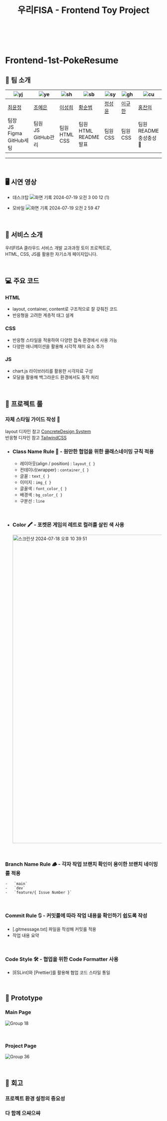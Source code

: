 <!-- # frontend-1st-poketmon-resume -->
<h1 align="center">우리FISA - Frontend Toy Project</h1>

<br>
<br>
<br>
<br>

# Frontend-1st-PokeResume

## 👻 팀 소개

| ![yj](https://github.com/user-attachments/assets/ca8b5b17-4d2a-4ad4-8027-a9db98fd9a25) | ![ye](https://github.com/user-attachments/assets/3649eb79-3d0c-4b12-ab07-c01032ba34bd) | ![sh](https://github.com/user-attachments/assets/320f9e2d-06ce-481a-b761-854dd6ae03bd) | ![sb](https://github.com/LSTM2023/.github/assets/87134443/df2ccbe5-18e0-4633-9a6b-c1033b72be43) | ![sy](https://github.com/LSTM2023/.github/assets/87134443/6abc05e7-7570-4fa3-b4b1-5dbcafae6059) | ![gh](https://github.com/LSTM2023/.github/assets/87134443/348d9def-1c2b-495b-b88f-17660ec182c9) | ![cu](https://github.com/LSTM2023/.github/assets/87134443/04fdaa22-9bda-4902-a711-ffa96526dbd9) |
| ----------------------------------------------------------------------------------------------- | ----------------------------------------------------------------------------------------------- | ----------------------------------------------------------------------------------------------- | ----------------------------------------------------------------------------------------------- |----------------------------------------------------------------------------------------------- | ----------------------------------------------------------------------------------------------- | ----------------------------------------------------------------------------------------------- |
| [최윤정](https://github.com/cbj0010) | [조예은](https://github.com/dpdms529) | [이성희](https://github.com/LouiIII3) | [황순범](https://github.com/HwangSunBeom) | [정성윤](https://github.com/apple6346654) | [이규한](https://github.com/kh-0818) | [홍찬의](https://github.com/hcu55) |
| 팀장<br>JS<br>Figma<br>GitHub세팅 | 팀원<br>JS<br>GitHub관리 | 팀원<br>HTML<br>CSS | 팀원<br>HTML<br>README<br>발표 | 팀원<br>CSS | 팀원<br>CSS | 팀원<br>README<br>충성충성🫡 |

---

<br>

## 🖥️ 시연 영상

- 데스크탑
![화면 기록 2024-07-19 오전 3 00 12 (1)](https://github.com/user-attachments/assets/d4729c1c-e9ce-46e1-ae31-ad4b87c24f9f)

- 모바일
![화면 기록 2024-07-19 오전 2 59 47](https://github.com/user-attachments/assets/6e2f40cb-e001-4170-a364-254d07c74c94)

<br>

## 🍦 서비스 소개

우리FISA 클라우드 서비스 개발 교과과정 토이 프로젝트로, <br>
HTML, CSS, JS를 활용한 자기소개 페이지입니다.

<br>

## 💻 주요 코드

### HTML
- layout, container, content로 구조적으로 잘 갖춰진 코드
- 반응형을 고려한 계층적 태그 설계

### CSS
- 반응형 스타일을 적용하여 다양한 접속 환경에서 사용 가능
- 다양한 애니메이션을 활용해 시각적 재미 요소 추가

### JS
- chart.js 라이브러리를 활용한 시각자료 구성
- 모달을 활용해 백그라운드 환경에서도 동작 처리

<br>

## 🚧 프로젝트 룰

### 자체 스타일 가이드 작성 💄
layout 디자인 참고 [ConcreteDesign System](https://www.figma.com/community/file/1199986353366991625) <br>
반응형 디자인 참고 [TailwindCSS](https://www.figma.com/community/file/1199986353366991625)

-   <h3>Class Name Rule 📌 - 원만한 협업을 위한 클래스네이밍 규칙 적용</h3>

    -   레이아웃(align / position) : `layout_{ }`
    -   컨테이너(wrapper) : `container_{ }`
    -   글꼴 : `text_{ }`
    -   이미지 : `img_{ }`
    -   글꼴색 : `font_color_{ }`
    -   배경색 : `bg_color_{ }`
    -   구분선 : `line`

<br>

-   <h3>Color 🖍️ - 포켓몬 게임의 레트로 컬러를 살린 색 사용</h3>
      <img width="990" alt="스크린샷 2024-07-18 오후 10 39 51" src="https://github.com/user-attachments/assets/79c5422b-fd13-4bbf-984e-0404b1bdda0f">
<br>

### Branch Name Rule 🪵 - 각자 작업 브랜치 확인이 용이한 브랜치 네이밍 룰 적용

    -   `main`
    -   `dev`
    -   `feature/{ Issue Number }`

<br>

### Commit Rule 🔃 - 커밋룰에 따라 작업 내용을 확인하기 쉽도록 작성

-   [.gitmessage.txt] 파일을 작성해 커밋룰 적용
-   작업 내용 요약

<br>

### Code Style 🛠️ - 협업을 위한 Code Formatter 사용

- [ESLint]와 [Prettier]를 활용해 협업 코드 스타일 통일

<br>

## 🤖 Prototype

### Main Page

![Group 18](https://github.com/user-attachments/assets/f31309b9-ee73-4afa-be27-fd75c1af86d0)

<br>

### Project Page

![Group 36](https://github.com/user-attachments/assets/6a8da71b-306c-46ef-926e-7e49115844c8)

<br>

## 🤯 회고

### 프로젝트 환경 설정의 중요성

### 다 함께 으쌰으쌰


<!-- ## Lighthouse

### 개선 전

<img src="./src/img/lighthouse1.png" width="600" height="600"/>
<br>

### 개선 후

<img src="./src/img/lighthouse2.png" width="600" height="600"/> -->
